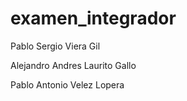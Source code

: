 # examen_integrador

Pablo Sergio Viera Gil

Alejandro Andres Laurito Gallo

Pablo Antonio Velez Lopera
